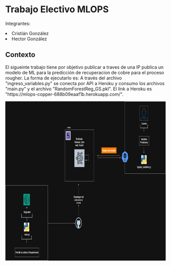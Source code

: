 <H1>Trabajo Electivo MLOPS</H1>
<p>Integrantes:</p>
<li>Cristián González</li>
<li>Hector González</li>

<H2>Contexto</H2>
<p>El sigueinte trabajo tiene por objetivo publicar a traves de una IP publica un modelo de ML para la predicción de recuperacion de cobre para el proceso rougher. La forma de ejecutarlo es: A través del archivo "ingreso_variables.py" se conecta por API a Heroku y consumo los archivos "main.py" y el archivo "RandomForestReg_GS.pkl". El link a Heroku es "https://mlops-copper-688b09eaaf1b.herokuapp.com/".</p>

<div align="center">
  <img src="esquema_mlops_copper.png" alt="Esquema Arquitectura" width="700" height="500">
</div>


 

